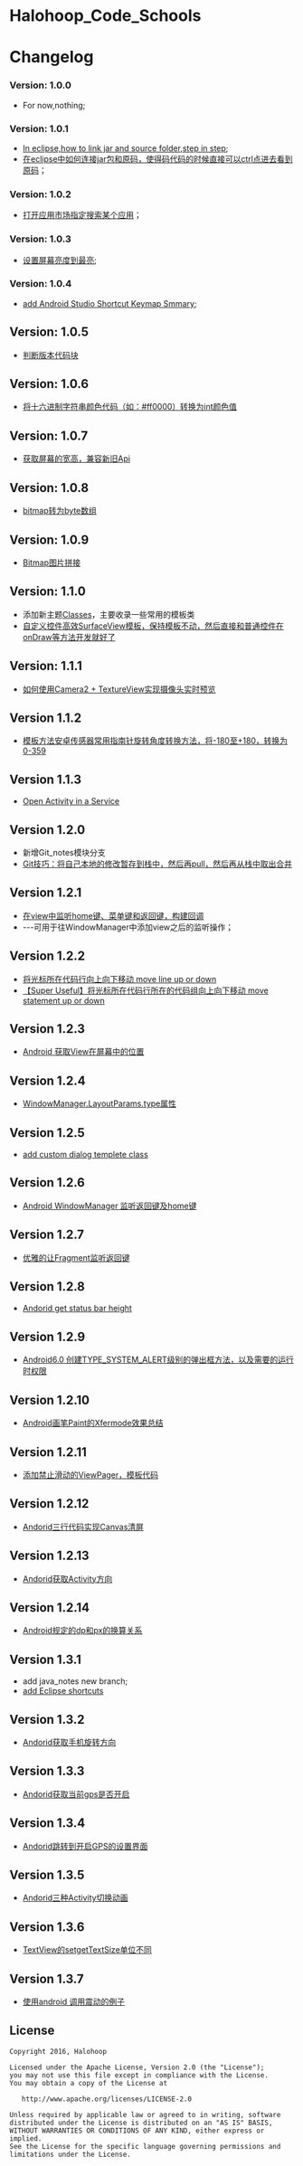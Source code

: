 # Halohoop_Code_Schools

# Changelog

### Version: 1.0.0

  * For now,nothing;

### Version: 1.0.1

  * [In eclipse,how to link jar and source folder,step in step](https://github.com/halohoop/Halohoop_Code_Schools/blob/android_notes/Android/Android_Notes/how%20to%20link%20jar%20and%20source%20folder%2Cstep%20by%20step.md#in-eclipsehow-to-link-jar-and-source-folderstep-in-step);
  * [在eclipse中如何连接jar包和原码，使得码代码的时候直接可以ctrl点进去看到原码](https://github.com/halohoop/Halohoop_Code_Schools/blob/android_notes/Android/Android_Notes/how%20to%20link%20jar%20and%20source%20folder%2Cstep%20by%20step.md#in-eclipsehow-to-link-jar-and-source-folderstep-in-step)；

### Version: 1.0.2

  * [打开应用市场指定搜索某个应用](https://github.com/halohoop/Halohoop_Code_Schools/blob/android_templete_solutions/Android/android_templete_solutions/Methods.md#%E6%89%93%E5%BC%80%E5%BA%94%E7%94%A8%E5%B8%82%E5%9C%BA%E6%8C%87%E5%AE%9A%E6%90%9C%E7%B4%A2%E6%9F%90%E4%B8%AA%E5%BA%94%E7%94%A8)；

### Version: 1.0.3

  * [设置屏幕亮度到最亮](https://github.com/halohoop/Halohoop_Code_Schools/blob/android_templete_solutions/Android/android_templete_solutions/Methods.md#002%E8%AE%BE%E7%BD%AE%E5%B1%8F%E5%B9%95%E4%BA%AE%E5%BA%A6%E5%88%B0%E6%9C%80%E4%BA%AE);

### Version: 1.0.4

  * [add Android Studio Shortcut Keymap Smmary](https://github.com/halohoop/Halohoop_Code_Schools/blob/android_notes/Android/Android_Notes/Android_Studio_Shortcut_Keymap_Smmary.md#%E5%BF%AB%E6%8D%B7%E9%94%AE%E6%80%BB%E7%BB%93);

## Version: 1.0.5

  * [判断版本代码块](https://github.com/halohoop/Halohoop_Code_Schools/blob/android_templete_solutions/Android/android_templete_solutions/Methods_Code_Pieces.md#003%E5%88%A4%E6%96%AD%E7%89%88%E6%9C%AC%E4%BB%A3%E7%A0%81%E5%9D%97)

## Version: 1.0.6

  * [将十六进制字符串颜色代码（如：#ff0000）转换为int颜色值](https://github.com/halohoop/Halohoop_Code_Schools/blob/android_templete_solutions/Android/android_templete_solutions/Methods_Code_Pieces.md#004%E5%B0%86%E5%8D%81%E5%85%AD%E8%BF%9B%E5%88%B6%E5%AD%97%E7%AC%A6%E4%B8%B2%E9%A2%9C%E8%89%B2%E4%BB%A3%E7%A0%81%E5%A6%82ff0000%E8%BD%AC%E6%8D%A2%E4%B8%BAint%E9%A2%9C%E8%89%B2%E5%80%BC)

## Version: 1.0.7

  * [获取屏幕的宽高，兼容新旧Api](https://github.com/halohoop/Halohoop_Code_Schools/blob/android_templete_solutions/Android/android_templete_solutions/Methods_Code_Pieces.md#005%E8%8E%B7%E5%8F%96%E5%B1%8F%E5%B9%95%E7%9A%84%E5%AE%BD%E9%AB%98%E5%85%BC%E5%AE%B9%E6%96%B0%E6%97%A7api)

## Version: 1.0.8

  * [bitmap转为byte数组](https://github.com/halohoop/Halohoop_Code_Schools/blob/android_templete_solutions/Android/android_templete_solutions/Methods_Code_Pieces.md#006bitmap%E8%BD%AC%E4%B8%BAbyte%E6%95%B0%E7%BB%84)

## Version: 1.0.9
  * [Bitmap图片拼接](https://github.com/halohoop/Halohoop_Code_Schools/blob/android_templete_solutions/Android/android_templete_solutions/Methods_Code_Pieces.md#007bitmap%E5%9B%BE%E7%89%87%E6%8B%BC%E6%8E%A5)

## Version: 1.1.0
  * 添加新主题[Classes](https://github.com/halohoop/Halohoop_Code_Schools/blob/android_templete_solutions/Android/android_templete_solutions/Class.md)，主要收录一些常用的模板类
  * [自定义控件高效SurfaceView模板，保持模板不动，然后直接和普通控件在onDraw等方法开发就好了](https://github.com/halohoop/Halohoop_Code_Schools/blob/android_templete_solutions/Android/android_templete_solutions/Class.md#001%E8%87%AA%E5%AE%9A%E4%B9%89%E6%8E%A7%E4%BB%B6%E9%AB%98%E6%95%88surfaceview%E6%A8%A1%E6%9D%BF%E4%BF%9D%E6%8C%81%E6%A8%A1%E6%9D%BF%E4%B8%8D%E5%8A%A8%E7%84%B6%E5%90%8E%E7%9B%B4%E6%8E%A5%E5%92%8C%E6%99%AE%E9%80%9A%E6%8E%A7%E4%BB%B6%E5%9C%A8ondraw%E7%AD%89%E6%96%B9%E6%B3%95%E5%BC%80%E5%8F%91%E5%B0%B1%E5%A5%BD%E4%BA%86)

## Version: 1.1.1
  * [如何使用Camera2 + TextureView实现摄像头实时预览](https://github.com/halohoop/Halohoop_Code_Schools/blob/android_templete_solutions/Android/Android_Notes/how%20to%20use%20New%20Camera2%20with%20TextureView.md#how-to-use-new-camera2-with-textureview)

## Version 1.1.2
  * [模板方法安卓传感器常用指南针旋转角度转换方法，将-180至+180，转换为0-359](https://github.com/halohoop/Halohoop_Code_Schools/blob/android_templete_solutions/Android/android_templete_solutions/Methods.md#%E6%A8%A1%E6%9D%BF%E6%96%B9%E6%B3%95%E5%AE%89%E5%8D%93%E4%BC%A0%E6%84%9F%E5%99%A8%E5%B8%B8%E7%94%A8%E6%8C%87%E5%8D%97%E9%92%88%E6%97%8B%E8%BD%AC%E8%A7%92%E5%BA%A6%E8%BD%AC%E6%8D%A2%E6%96%B9%E6%B3%95%E5%B0%86-180%E8%87%B3180%E8%BD%AC%E6%8D%A2%E4%B8%BA0-359)

## Version 1.1.3
  * [Open Activity in a Service](https://github.com/halohoop/Halohoop_Code_Schools/blob/android_templete_solutions/Android/android_templete_solutions/Methods_Code_Pieces.md#008open-activity-in-a-service)

## Version 1.2.0
  * 新增Git_notes模块分支
  * [Git技巧：将自己本地的修改暂存到栈中，然后再pull，然后再从栈中取出合并](https://github.com/halohoop/Halohoop_Code_Schools/blob/git_notes/Git/Git_Notes/Git_Notes.md#%E6%8A%80%E5%B7%A7%E5%B0%86%E8%87%AA%E5%B7%B1%E6%9C%AC%E5%9C%B0%E7%9A%84%E4%BF%AE%E6%94%B9%E6%9A%82%E5%AD%98%E5%88%B0%E6%A0%88%E4%B8%AD%E7%84%B6%E5%90%8E%E5%86%8Dpull%E7%84%B6%E5%90%8E%E5%86%8D%E4%BB%8E%E6%A0%88%E4%B8%AD%E5%8F%96%E5%87%BA%E5%90%88%E5%B9%B6)

## Version 1.2.1
  * [在view中监听home键、菜单键和返回键，构建回调](https://github.com/halohoop/Halohoop_Code_Schools/blob/android_templete_solutions/Android/android_templete_solutions/Methods_Code_Pieces.md#009%E5%9C%A8view%E4%B8%AD%E7%9B%91%E5%90%AChome%E9%94%AE%E8%8F%9C%E5%8D%95%E9%94%AE%E5%92%8C%E8%BF%94%E5%9B%9E%E9%94%AE%E6%9E%84%E5%BB%BA%E5%9B%9E%E8%B0%83)
  * ---可用于往WindowManager中添加view之后的监听操作；

## Version 1.2.2
  * [将光标所在代码行向上向下移动 move line up or down](https://github.com/halohoop/Halohoop_Code_Schools/blob/android_notes/Android/Android_Notes/Android_Studio_Shortcut_Keymap_Smmary.md#002%E5%B0%86%E5%85%89%E6%A0%87%E6%89%80%E5%9C%A8%E4%BB%A3%E7%A0%81%E8%A1%8C%E5%90%91%E4%B8%8A%E5%90%91%E4%B8%8B%E7%A7%BB%E5%8A%A8-move-line-up-or-down)
  * [【Super Useful】将光标所在代码行所在的代码组向上向下移动 move statement up or down](https://github.com/halohoop/Halohoop_Code_Schools/blob/android_notes/Android/Android_Notes/Android_Studio_Shortcut_Keymap_Smmary.md#003super-useful%E5%B0%86%E5%85%89%E6%A0%87%E6%89%80%E5%9C%A8%E4%BB%A3%E7%A0%81%E8%A1%8C%E6%89%80%E5%9C%A8%E7%9A%84%E4%BB%A3%E7%A0%81%E7%BB%84%E5%90%91%E4%B8%8A%E5%90%91%E4%B8%8B%E7%A7%BB%E5%8A%A8-move-statement-up-or-down)

## Version 1.2.3
  * [Android 获取View在屏幕中的位置](https://github.com/halohoop/Halohoop_Code_Schools/blob/android_templete_solutions/Android/android_templete_solutions/Methods_Code_Pieces.md#010android-%E8%8E%B7%E5%8F%96view%E5%9C%A8%E5%B1%8F%E5%B9%95%E4%B8%AD%E7%9A%84%E4%BD%8D%E7%BD%AE)

## Version 1.2.4
  * [WindowManager.LayoutParams.type属性](https://github.com/halohoop/Halohoop_Code_Schools/commit/5a7dffe69add56c11c8bc18b8a89e5ed652128b6)

## Version 1.2.5
  * [add custom dialog templete class](https://github.com/halohoop/Halohoop_Code_Schools/blob/android_templete_solutions/Android/android_templete_solutions/Class.md#002%E8%87%AA%E5%AE%9A%E4%B9%89%E6%8E%A7%E4%BB%B6%E5%AF%B9%E8%AF%9D%E6%A1%86)

## Version 1.2.6
  * [Android WindowManager 监听返回键及home键](https://github.com/halohoop/Halohoop_Code_Schools/blob/android_notes/Android/Android_Notes/Android%20WindowManager%20%E7%9B%91%E5%90%AC%E8%BF%94%E5%9B%9E%E9%94%AE%E5%8F%8Ahome%E9%94%AE.md#android-windowmanager-%E7%9B%91%E5%90%AC%E8%BF%94%E5%9B%9E%E9%94%AE%E5%8F%8Ahome%E9%94%AE)

## Version 1.2.7
  * [优雅的让Fragment监听返回键](https://github.com/halohoop/Halohoop_Code_Schools/blob/android_notes/Android/Android_Notes/%E4%BC%98%E9%9B%85%E7%9A%84%E8%AE%A9Fragment%E7%9B%91%E5%90%AC%E8%BF%94%E5%9B%9E%E9%94%AE.md#%E4%BC%98%E9%9B%85%E7%9A%84%E8%AE%A9fragment%E7%9B%91%E5%90%AC%E8%BF%94%E5%9B%9E%E9%94%AE)

## Version 1.2.8
  * [Andorid get status bar height](https://github.com/halohoop/Halohoop_Code_Schools/blob/android_notes/Android/Android_Notes/Andorid%E8%8E%B7%E5%8F%96%E7%8A%B6%E6%80%81%E6%A0%8F%E9%AB%98%E5%BA%A6.md#andorid%E8%8E%B7%E5%8F%96%E7%8A%B6%E6%80%81%E6%A0%8F%E9%AB%98%E5%BA%A6)

## Version 1.2.9
  * [Android6.0 创建TYPE_SYSTEM_ALERT级别的弹出框方法，以及需要的运行时权限](https://github.com/halohoop/Halohoop_Code_Schools/blob/android_notes/Android/Android_Notes/Android6.0%20%E5%88%9B%E5%BB%BASYSTEM%E7%BA%A7%E5%88%AB%E7%9A%84%E5%BC%B9%E5%87%BA%E6%A1%86%E6%96%B9%E6%B3%95.md#android60-%E5%88%9B%E5%BB%BAsystem%E7%BA%A7%E5%88%AB%E7%9A%84%E5%BC%B9%E5%87%BA%E6%A1%86%E6%96%B9%E6%B3%95%E4%BB%A5%E5%8F%8A%E9%9C%80%E8%A6%81%E7%9A%84%E8%BF%90%E8%A1%8C%E6%97%B6%E6%9D%83%E9%99%90)

## Version 1.2.10
  * [Android画笔Paint的Xfermode效果总结](https://github.com/halohoop/Halohoop_Code_Schools/blob/android_notes/Android/Android_Notes/Android%E7%94%BB%E7%AC%94Paint%E7%9A%84Xfermode%E6%95%88%E6%9E%9C%E6%80%BB%E7%BB%93.md#android%E7%94%BB%E7%AC%94paint%E7%9A%84xfermode%E6%95%88%E6%9E%9C%E6%80%BB%E7%BB%93)

## Version 1.2.11
  * [添加禁止滑动的ViewPager，模板代码](https://github.com/halohoop/Halohoop_Code_Schools/blob/android_templete_solutions/Android/android_templete_solutions/Class.md#003%E7%A6%81%E6%AD%A2%E6%BB%91%E5%8A%A8%E7%9A%84viewpager)

## Version 1.2.12
  * [Andorid三行代码实现Canvas清屏](https://github.com/halohoop/Halohoop_Code_Schools/blob/android_notes/Android/Android_Notes/Andorid%E4%B8%89%E8%A1%8C%E4%BB%A3%E7%A0%81%E5%AE%9E%E7%8E%B0Canvas%E6%B8%85%E5%B1%8F.md#andorid%E4%B8%89%E8%A1%8C%E4%BB%A3%E7%A0%81%E5%AE%9E%E7%8E%B0canvas%E6%B8%85%E5%B1%8F)

## Version 1.2.13
  * [Andorid获取Activity方向](https://github.com/halohoop/Halohoop_Code_Schools/blob/android_notes/Android/Android_Notes/Andorid%E8%8E%B7%E5%8F%96Activity%E6%96%B9%E5%90%91.md#andorid%E8%8E%B7%E5%8F%96activity%E6%96%B9%E5%90%91)

## Version 1.2.14
  * [Android规定的dp和px的换算关系](https://github.com/halohoop/Halohoop_Code_Schools/blob/android_notes/Android/Android_Notes/Android%E8%A7%84%E5%AE%9A%E7%9A%84dp%E5%92%8Cpx%E7%9A%84%E6%8D%A2%E7%AE%97%E5%85%B3%E7%B3%BB.md#android%E8%A7%84%E5%AE%9A%E7%9A%84dp%E5%92%8Cpx%E7%9A%84%E6%8D%A2%E7%AE%97%E5%85%B3%E7%B3%BB)

## Version 1.3.1
  * add java_notes new branch;
  * [add Eclipse shortcuts](https://github.com/halohoop/Halohoop_Code_Schools/blob/java_notes/Java/Java_Notes/eclipse_shortcuts.md#eclipse-shortcuts)

## Version 1.3.2
  * [Andorid获取手机旋转方向](https://github.com/halohoop/Halohoop_Code_Schools/blob/android_notes/Android/Android_Notes/Andorid%E8%8E%B7%E5%8F%96%E6%89%8B%E6%9C%BA%E6%97%8B%E8%BD%AC%E6%96%B9%E5%90%91.md#andorid%E8%8E%B7%E5%8F%96%E6%89%8B%E6%9C%BA%E6%97%8B%E8%BD%AC%E6%96%B9%E5%90%91)

## Version 1.3.3
  * [Andorid获取当前gps是否开启](https://github.com/halohoop/Halohoop_Code_Schools/blob/android_notes/Android/Android_Notes/Andorid%E8%8E%B7%E5%8F%96%E5%BD%93%E5%89%8Dgps%E6%98%AF%E5%90%A6%E5%BC%80%E5%90%AF.md#andorid%E8%8E%B7%E5%8F%96%E5%BD%93%E5%89%8Dgps%E6%98%AF%E5%90%A6%E5%BC%80%E5%90%AF)

## Version 1.3.4
  * [Andorid跳转到开启GPS的设置界面](https://github.com/halohoop/Halohoop_Code_Schools/blob/android_notes/Android/Android_Notes/Andorid%E8%B7%B3%E8%BD%AC%E5%88%B0%E5%BC%80%E5%90%AFGPS%E7%9A%84%E8%AE%BE%E7%BD%AE%E7%95%8C%E9%9D%A2.md#andorid%E8%8E%B7%E5%8F%96%E5%BD%93%E5%89%8Dgps%E6%98%AF%E5%90%A6%E5%BC%80%E5%90%AF)

## Version 1.3.5
  * [Andorid三种Activity切换动画](https://github.com/halohoop/Halohoop_Code_Schools/blob/android_notes/Android/Android_Notes/Andorid%E4%B8%89%E7%A7%8DActivity%E5%88%87%E6%8D%A2%E5%8A%A8%E7%94%BB.md#andorid%E4%B8%89%E7%A7%8Dactivity%E5%88%87%E6%8D%A2%E5%8A%A8%E7%94%BB)

## Version 1.3.6
  * [TextView的setgetTextSize单位不同](https://github.com/halohoop/Halohoop_Code_Schools/blob/android_notes/Android/Android_Notes/TextView%E7%9A%84setgetTextSize%E5%8D%95%E4%BD%8D%E4%B8%8D%E5%90%8C.md#textview%E7%9A%84setgettextsize%E5%8D%95%E4%BD%8D%E4%B8%8D%E5%90%8C)

## Version 1.3.7
  * [使用android 调用震动的例子]()

## License

    Copyright 2016, Halohoop

    Licensed under the Apache License, Version 2.0 (the "License");
    you may not use this file except in compliance with the License.
    You may obtain a copy of the License at

       http://www.apache.org/licenses/LICENSE-2.0

    Unless required by applicable law or agreed to in writing, software
    distributed under the License is distributed on an "AS IS" BASIS,
    WITHOUT WARRANTIES OR CONDITIONS OF ANY KIND, either express or implied.
    See the License for the specific language governing permissions and
    limitations under the License.
